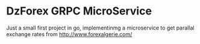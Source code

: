 # DzForex GRPC MicroService

Just a small first project in go, implementinmg a microservice to get parallal exchange rates from http://www.forexalgerie.com/
